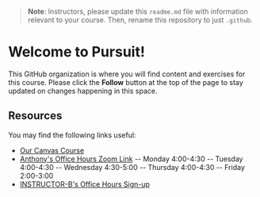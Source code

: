 > **Note**: Instructors, please update this `readme.md` file with information relevant to your course. Then, rename this repository to just `.github`.

# Welcome to Pursuit!

This GitHub organization is where you will find content and exercises for this course. Please click the **Follow** button at the top of the page to stay updated on changes happening in this space.

## Resources

You may find the following links useful:

- [Our Canvas Course](https://canvas.instructure.com/courses/5587125)
- [Anthony's Office Hours Zoom Link](https://www.google.com/url?q=https://us06web.zoom.us/j/83582264961?pwd%3DUHF3QldIRmxxQm9TYVZrNU9pdDhSdz09&sa=D&source=calendar&ust=1670683985913406&usg=AOvVaw0HlqNSgiVlc78IzXDyFOme)
-- Monday 4:00-4:30
-- Tuesday 4:00-4:30
-- Wednesday 4:30-5:00
-- Thursday 4:00-4:30
-- Friday 2:00-3:00
- [INSTRUCTOR-B's Office Hours Sign-up]()
